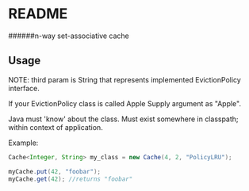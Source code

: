 # README

######n-way set-associative cache

## Usage

NOTE: third param is String that represents implemented EvictionPolicy interface.

If your EvictionPolicy class is called Apple
Supply argument as "Apple".

Java must 'know' about the class. Must exist somewhere in classpath; within context of application.

Example: 
```java
Cache<Integer, String> my_class = new Cache(4, 2, "PolicyLRU");

myCache.put(42, "foobar");
myCache.get(42); //returns "foobar"
```

